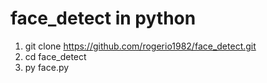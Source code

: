 # face_detect in python

1. git clone https://github.com/rogerio1982/face_detect.git
2. cd face_detect
3. py face.py

